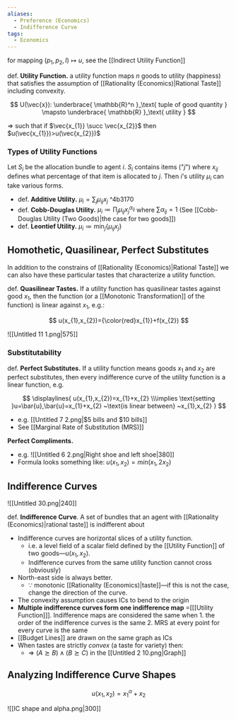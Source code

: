 ```yaml
---
aliases:
  - Preference (Economics)
  - Indifference Curve
tags:
  - Economics
---
```

for mapping $(p_{1},p_{2},I) \mapsto u$, see the [[Indirect Utility Function]]

def. **Utility Function.** a utility function maps $n$ goods to utility (happiness) that satisfies the assumption of [[Rationality (Economics)|Rational Taste]] including convexity.

$$
U(\vec{x}): \underbrace{ \mathbb{R}^n }_\text{ tuple of good quantity } \mapsto \underbrace{ \mathbb{R} }_\text{ utility }
$$

⇒ such that if $\vec{x_{1}} \succ \vec{x_{2}}$ then $u(\vec{x_{1}})>u(\vec{x_{2}})$
### Types of Utility Functions
Let $S_{i}$ be the allocation bundle to agent $i$. $S_{i}$ contains items ("$j$") where $x_{ij}$ defines what percentage of that item is allocated to $j$. Then $i$'s utility $\mu_{i}$ can take various forms.

- def. **Additive Utility.** $\mu_{i}=\sum_{j}\mu_{ij}x_{j}$ ^4b3170
- def. **Cobb-Douglas Utility.** $\mu_{i}\coloneqq \prod_{j}\mu_{ij}x_{j}^{\alpha_{ij}}$ where $\sum \alpha_{ij}=1$
  (See [[Cobb-Douglas Utility (Two Goods)|the case for two goods]])
- def. **Leontief Utility.** $\mu_{i}\coloneqq \text{min}_{j}\{ \mu_{ij}x_{j} \}$

## Homothetic, Quasilinear, Perfect Substitutes

In addition to the constrains of [[Rationality (Economics)|Rational Taste]] we can also have these particular tastes that characterize a utility function.

def. **Quasilinear Tastes.** If a utility function has quasilinear tastes against good $x_{1}$, then the function (or a [[Monotonic Transformation]] of the function) is linear against $x_{1}$, e.g.:

$$
u(x_{1},x_{2})={\color{red}x_{1}}+f(x_{2})
$$

![[Untitled 11 1.png|575]]
### Substitutability
def. **Perfect Substitutes.** If a utility function means goods $x_{1}$ and $x_{2}$ are perfect substitutes, then every indifference curve of the utility function is a linear function, e.g.

$$
\displaylines{
u(x_{1},x_{2})=x_{1}+x_{2} \\\implies \text{setting }u=\bar{u},\bar{u}=x_{1}+x_{2} ~\text{is linear between} ~x_{1},x_{2}
}
$$

- e.g. [[Untitled 7 2.png|$5 bills and $10 bills]]
- See [[Marginal Rate of Substitution (MRS)]]

**Perfect Compliments.**
- e.g. ![[Untitled 6 2.png|Right shoe and left shoe|380]]
- Formula looks something like: $u(x_{1},x_{2})=min(x_{1},2x_{2})$
## Indifference Curves

![[Untitled 30.png|240]]

def. **Indifference Curve**. A set of bundles that an agent with [[Rationality (Economics)|rational taste]] is indifferent about
- Indifference curves are horizontal slices of a utility function.
	- i.e. a level field of a scalar field defined by the [[Utility Function]] of two goods—$u(x_1,x_2)$.
	- Indifference curves from the same utility function cannot cross (obviously)
- North-east side is always better.
	- ∵ monotonic [[Rationality (Economics)|taste]]—if this is not the case, change the direction of the curve.
- The convexity assumption causes ICs to bend to the origin
- **Multiple indifference curves form one indifference map** =\[[[Utility Function]]].
  Indifference maps are considered the same when
	  1. the order of the indifference curves is the same
	  2. MRS at every point for every curve is the same
- [[Budget Lines]] are drawn on the same graph as ICs
- When tastes are strictly _convex_ (a taste for variety) then:
	- ⇒ $(A \succsim B) \land (B \succsim C)$ in the [[Untitled 2 10.png|Graph]]

## Analyzing Indifference Curve Shapes

$$
u(x_{1},x_{2})=x_{1}^\alpha + x_{2}
$$

![[IC shape and alpha.png|300]]

